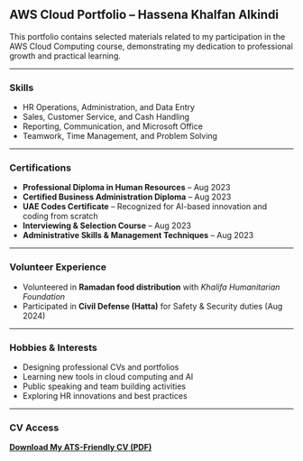 
## AWS Cloud Portfolio – **Hassena Khalfan Alkindi**

This portfolio contains selected materials related to my participation in the AWS Cloud Computing course, demonstrating my dedication to professional growth and practical learning.

---

### **Skills**
- HR Operations, Administration, and Data Entry  
- Sales, Customer Service, and Cash Handling  
- Reporting, Communication, and Microsoft Office  
- Teamwork, Time Management, and Problem Solving  

---

### **Certifications**
- **Professional Diploma in Human Resources** – Aug 2023  
- **Certified Business Administration Diploma** – Aug 2023  
- **UAE Codes Certificate** – Recognized for AI-based innovation and coding from scratch  
- **Interviewing & Selection Course** – Aug 2023  
- **Administrative Skills & Management Techniques** – Aug 2023  

---

### **Volunteer Experience**
- Volunteered in **Ramadan food distribution** with *Khalifa Humanitarian Foundation*  
- Participated in **Civil Defense (Hatta)** for Safety & Security duties (Aug 2024)

---

### **Hobbies & Interests**
- Designing professional CVs and portfolios  
- Learning new tools in cloud computing and AI  
- Public speaking and team building activities  
- Exploring HR innovations and best practices

---

### **CV Access**
[**Download My ATS-Friendly CV (PDF)**](https://github.com/halkindi31/aws-cloud-portfolio/blob/main/CV_Hassena_Khalfan_Alkindi.pdf)
